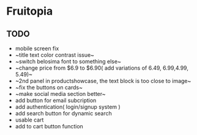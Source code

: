 # Fruitopia

## TODO
- mobile screen fix
- ~title text color contrast issue~
- ~switch belosima font to something else~
- ~change price from $6.9 to $6.90( add variations of 6.49, 6.99,4.99, 5.49)~
- ~2nd panel in productshowcase, the text block is too close to image~
- ~fix the buttons on cards~
- ~make social media section better~
- add button for email subcription
- add authentication( login/signup system )
- add search button for dynamic search
- usable cart
- add to cart button function
